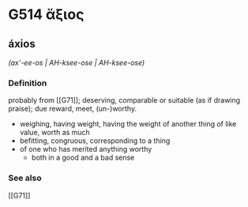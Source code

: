 # G514 ἄξιος

## áxios

_(ax'-ee-os | AH-ksee-ose | AH-ksee-ose)_

### Definition

probably from [[G71]]; deserving, comparable or suitable (as if drawing praise); due reward, meet, (un-)worthy.

- weighing, having weight, having the weight of another thing of like value, worth as much
- befitting, congruous, corresponding to a thing
- of one who has merited anything worthy
  - both in a good and a bad sense

### See also

[[G71]]

